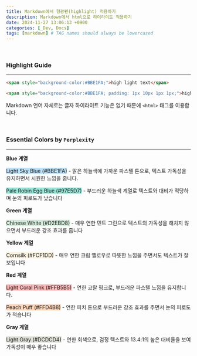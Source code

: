 ```yaml
---
title: Markdown에서 형광펜(highlight) 적용하기
description: Markdown에서 html으로 하이라이트 적용하기
date: 2024-11-27 13:06:13 +0900
categories: [_Dev, Docs]
tags: [markdown] # TAG names should always be lowercased
---
```


<br>



### Highlight Guide

---

```html
<span style="background-color:#BBE1FA;">high light text</span>
```
```html
<span style="background-color:#BBE1FA; padding: 1px 10px 1px 1px;">high light text</span>
```

Markdown 언어 자체로는 글자 하이라이트 기능은 없기 때문에 `<html>` 태그를 이용합니다.

<br>



### Essential Colors by `Perplexity`

---

**Blue 계열**

<span style="background-color:#BBE1FA;">Light Sky Blue (#BBE1FA)</span> - 맑은 하늘색에 가까운 파스텔 톤으로, 텍스트 가독성을 유지하면서 시원한 느낌을 줍니다.

<span style="background-color:#97E5D7;">Pale Robin Egg Blue (#97E5D7)</span> - 부드러운 하늘색 계열로 텍스트와 대비가 적당하며 눈의 피로도가 낮습니다



**Green 계열**

<span style="background-color:#D2EBD8;">Chinese White (#D2EBD8)</span> - 매우 연한 민트 그린으로 텍스트의 가독성을 해치지 않으면서 부드러운 강조 효과를 줍니다



**Yellow 계열**

<span style="background-color:#FCF1DD;">Cornsilk (#FCF1DD)</span> - 매우 연한 크림 옐로우로 따뜻한 느낌을 주면서도 텍스트가 잘 보입니다



**Red 계열**

<span style="background-color:#FFB5B5;">Light Coral Pink (#FFB5B5)</span> - 연한 코랄 핑크로, 부드러운 파스텔 느낌을 유지합니다.

<span style="background-color:#FFD4B8;">Peach Puff (#FFD4B8)</span> - 연한 피치 톤으로 부드러운 강조 효과를 주면서 눈의 피로도가 적습니다



**Gray 계열**

<span style="background-color:#DCDCD4;">Light Gray (#DCDCD4)</span> - 연한 회색으로, 검정 텍스트와 13.4:1의 높은 대비율을 보여 가독성이 매우 좋습니다
